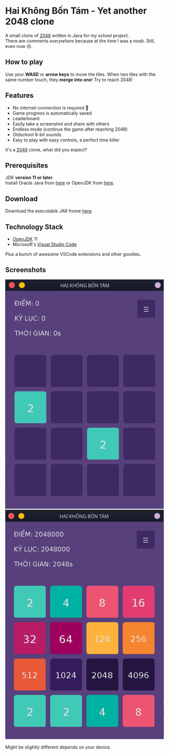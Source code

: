 # Hai Không Bốn Tám - Yet another 2048 clone
A small clone of [2048](https://github.com/gabrielecirulli/2048) written in Java for my school project. <br/>
There are comments _everywhere_ because at the time I was a _noob_. Still, even now 😢.

## How to play
Use your __WASD__ or __arrow keys__ to move the tiles. When two tiles with the same number touch, they __merge into one__! Try to reach 2048!

## Features
- No internet-connection is required 🐧
- Game progress is automatically saved
- Leaderboard
- Easily take a screenshot and share with others
- Endless mode (continue the game after reaching 2048)
- Oldschool 8-bit sounds
- Easy to play with easy controls, a perfect time killer

It's a [2048](https://github.com/gabrielecirulli/2048) clone, what did you expect?

## Prerequisites
JDK __version 11 or later__. <br/>
Install Oracle Java from [here](https://www.oracle.com/java/technologies/javase-downloads.html) or OpenJDK from [here](https://adoptopenjdk.net).

## Download
Download the executable JAR frome [here](https://github.com/hadlng/2048/releases/latest).

## Technology Stack
- [OpenJDK](https://openjdk.java.net/) 11
- Microsoft's [Visual Studio Code](https://code.visualstudio.com/)

Plus a bunch of awesome VSCode extensions and other goodies.

## Screenshots
<p align="center">
  <img src="screenshot.png" alt="Screenshot of the game."/>
  <img src="tile-color.png" alt="Color of the tiles"/>
</p>

Might be _slightly_ different depends on your device.
